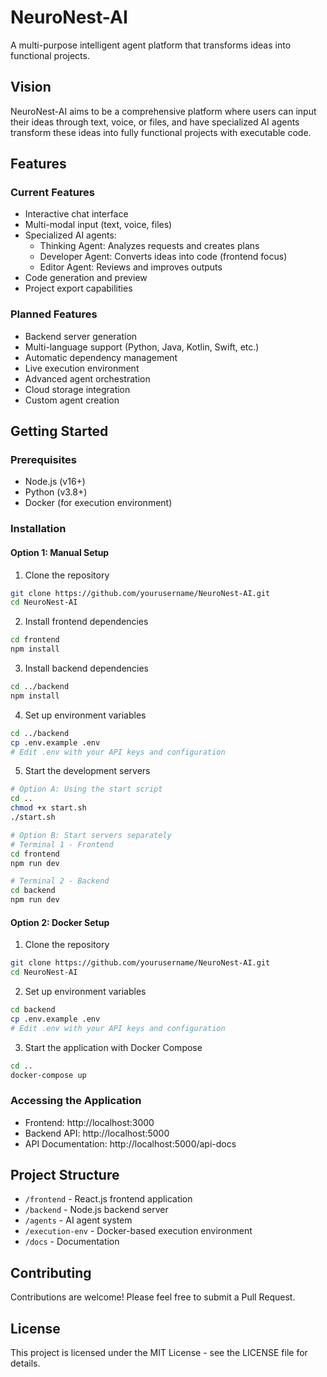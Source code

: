 # NeuroNest-AI

A multi-purpose intelligent agent platform that transforms ideas into functional projects.

## Vision

NeuroNest-AI aims to be a comprehensive platform where users can input their ideas through text, voice, or files, and have specialized AI agents transform these ideas into fully functional projects with executable code.

## Features

### Current Features
- Interactive chat interface
- Multi-modal input (text, voice, files)
- Specialized AI agents:
  - Thinking Agent: Analyzes requests and creates plans
  - Developer Agent: Converts ideas into code (frontend focus)
  - Editor Agent: Reviews and improves outputs
- Code generation and preview
- Project export capabilities

### Planned Features
- Backend server generation
- Multi-language support (Python, Java, Kotlin, Swift, etc.)
- Automatic dependency management
- Live execution environment
- Advanced agent orchestration
- Cloud storage integration
- Custom agent creation

## Getting Started

### Prerequisites
- Node.js (v16+)
- Python (v3.8+)
- Docker (for execution environment)

### Installation

#### Option 1: Manual Setup

1. Clone the repository
```bash
git clone https://github.com/yourusername/NeuroNest-AI.git
cd NeuroNest-AI
```

2. Install frontend dependencies
```bash
cd frontend
npm install
```

3. Install backend dependencies
```bash
cd ../backend
npm install
```

4. Set up environment variables
```bash
cd ../backend
cp .env.example .env
# Edit .env with your API keys and configuration
```

5. Start the development servers
```bash
# Option A: Using the start script
cd ..
chmod +x start.sh
./start.sh

# Option B: Start servers separately
# Terminal 1 - Frontend
cd frontend
npm run dev

# Terminal 2 - Backend
cd backend
npm run dev
```

#### Option 2: Docker Setup

1. Clone the repository
```bash
git clone https://github.com/yourusername/NeuroNest-AI.git
cd NeuroNest-AI
```

2. Set up environment variables
```bash
cd backend
cp .env.example .env
# Edit .env with your API keys and configuration
```

3. Start the application with Docker Compose
```bash
cd ..
docker-compose up
```

### Accessing the Application

- Frontend: http://localhost:3000
- Backend API: http://localhost:5000
- API Documentation: http://localhost:5000/api-docs

## Project Structure

- `/frontend` - React.js frontend application
- `/backend` - Node.js backend server
- `/agents` - AI agent system
- `/execution-env` - Docker-based execution environment
- `/docs` - Documentation

## Contributing

Contributions are welcome! Please feel free to submit a Pull Request.

## License

This project is licensed under the MIT License - see the LICENSE file for details.